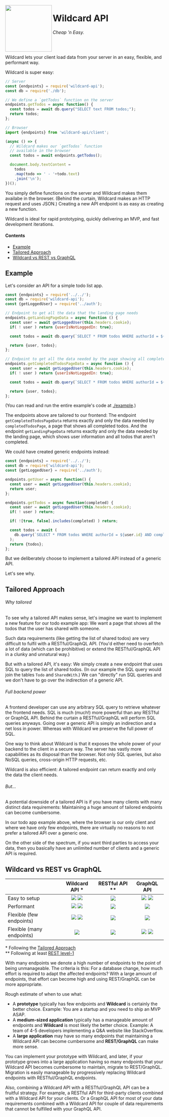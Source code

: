 <!---






    WARNING, READ THIS.
    This is a computed file. Do not edit.
    Edit `/docs/intro.template.md` instead.












    WARNING, READ THIS.
    This is a computed file. Do not edit.
    Edit `/docs/intro.template.md` instead.












    WARNING, READ THIS.
    This is a computed file. Do not edit.
    Edit `/docs/intro.template.md` instead.












    WARNING, READ THIS.
    This is a computed file. Do not edit.
    Edit `/docs/intro.template.md` instead.












    WARNING, READ THIS.
    This is a computed file. Do not edit.
    Edit `/docs/intro.template.md` instead.






-->

[<img src="https://github.com/wildcard-api/docs/images/logo.svg?sanitize=true" align="left" height="148">](https://github.com/brillout/wildcard-api)

# Wildcard API

*Cheap 'n Easy.*

<br/>
<br/>

Wildcard lets your client load data from your server in an easy, flexible, and performant way.

Wildcard is super easy:

~~~js
// Server
const {endpoints} = require('wildcard-api');
const db = require('./db');

// We define a `getTodos` function on the server
endpoints.getTodos = async function() {
  const todos = await db.query("SELECT text FROM todos;");
  return todos;
};

// Browser
import {endpoints} from 'wildcard-api/client';

(async () => {
  // Wildcard makes our `getTodos` function
  // available in the browser
  const todos = await endpoints.getTodos();

  document.body.textContent =
    todos
    .map(todo => ' - '+todo.text)
    .join('\n');
})();
~~~

You simply define functions on the server and Wildcard makes them availabe in the browser.
(Behind the curtain, Wildcard makes an HTTP request and uses JSON.)
Creating a new API endpoint is as easy as creating a new function.

Wildcard is ideal for rapid prototyping, quickly delivering an MVP, and fast development iterations.

#### Contents

 - [Example](#example)
 - [Tailored Approach](#tailored-approach)
 - [Wildcard vs REST vs GraphQL](#wildcard-vs-rest-vs-graphql)


## Example

Let's consider an API for a simple todo list app.

~~~js
const {endpoints} = require('../../');
const db = require('wildcard-api');
const {getLoggedUser} = require('../auth');

// Endpoint to get all the data that the landing page needs
endpoints.getLandingPageData = async function () {
  const user = await getLoggedUser(this.headers.cookie);
  if( ! user ) return {userIsNotLoggedIn: true};

  const todos = await db.query(`SELECT * FROM todos WHERE authorId = ${user.id} AND completed = false;`);

  return {user, todos};
};

// Endpoint to get all the data needed by the page showing all completed todos
endpoints.getCompletedTodosPageData = async function () {
  const user = await getLoggedUser(this.headers.cookie);
  if( ! user ) return {userIsNotLoggedIn: true};

  const todos = await db.query(`SELECT * FROM todos WHERE authorId = ${user.id} AND completed = true;`);

  return {user, todos};
};
~~~

(You can read and run the entire example's code at [./example](/example/).)

The endpoints above are tailored to our frontend:
The endpoint `getCompletedTodosPageData` returns exactly and only the data needed by `completedTodosPage`,
a page that shows all completed todos.
And the endpoint `getLandingPageData` returns exactly and only the data needed by the landing page,
which shows user information and all todos that aren't completed.

We could have created generic endpoints instead:

~~~js
const {endpoints} = require('../../');
const db = require('wildcard-api');
const {getLoggedUser} = require('../auth');

endpoints.getUser = async function() {
  const user = await getLoggedUser(this.headers.cookie);
  return user;
};

endpoints.getTodos = async function(completed) {
  const user = await getLoggedUser(this.headers.cookie);
  if( ! user ) return;

  if( ![true, false].includes(completed) ) return;

  const todos = await (
    db.query(`SELECT * FROM todos WHERE authorId = ${user.id} AND completed = ${completed};`)
  );
  return {todos};
};
~~~

But we deliberately choose to implement a tailored API instead of a generic API.

Let's see why.

## Tailored Approach

###### Why tailored

To see why a tailored API makes sense,
let's imagine we want to implement a new feature for our todo example app:
We want a page that shows all the todos that the user has shared with someone.

Such data requirements (like getting the list of shared todos)
are very difficult to fulfil with a RESTful/GraphQL API.
(You'd either need to overfetch a lot of data (which can be prohibitive)
or extend the RESTful/GraphQL API in a clunky and unnatural way.)

But with a tailored API, it's easy:
We simply create a new endpoint that uses SQL to query the list of shared todos.
(In our example the SQL query would join the tables `Todo` and `SharedWith`.)
We can "directly" run SQL queries and we don't have to go over the indirection of a generic API.

###### Full backend power

A frontend developer can use any arbitrary SQL query to retrieve whatever the frontend needs.
SQL is much (much!) more powerful than any RESTful or GraphQL API.
Behind the curtain a RESTful/GraphQL will perform SQL queries anyways.
Going over a generic API is simply an indirection and a net loss in power.
Whereas with Wildcard we preserve the full power of SQL.

One way to think about Wildcard is that it exposes the whole power of your backend to the client in a secure way.
The server has vastly more capabilities as its disposal than the browser.
Not only SQL queries,
but also NoSQL queries,
cross-origin HTTP requests,
etc.

Wildcard is also efficient:
A tailored endpoint can return exactly and only the data the client needs.

###### But...

A potential downside of a tailored API
is if you have many clients with many distinct data requirements:
Maintaining a huge amount of tailored endpoints can become cumbersome.

In our todo app example above,
where the browser is our only client and where we have only few endpoints,
there are virtually no reasons to not prefer a tailored API over a generic one.

On the other side of the spectrum,
if you want third parties to access your data,
then you basically have an unlimited number of clients
and a generic API is required.

## Wildcard vs REST vs GraphQL

|                           | Wildcard API \*  | RESTful API \*\* | GraphQL API |
| ------------------------- | :--------------: | :--------------: | :---------: |
| Easy to setup             | <img src='https://github.com/wildcard-api/docs/images/plus.svg?sanitize=true'/> <img src='https://github.com/wildcard-api/docs/images/plus.svg?sanitize=true'/> | <img src='https://github.com/wildcard-api/docs/images/minus.svg?sanitize=true'/> | <img src='https://github.com/wildcard-api/docs/images/minus.svg?sanitize=true'/> <img src='https://github.com/wildcard-api/docs/images/minus.svg?sanitize=true'/> |
| Performant                | <img src='https://github.com/wildcard-api/docs/images/plus.svg?sanitize=true'/> <img src='https://github.com/wildcard-api/docs/images/plus.svg?sanitize=true'/> | <img src='https://github.com/wildcard-api/docs/images/minus.svg?sanitize=true'/> | <img src='https://github.com/wildcard-api/docs/images/plus.svg?sanitize=true'/> |
| Flexible (few endpoints)  | <img src='https://github.com/wildcard-api/docs/images/plus.svg?sanitize=true'/> <img src='https://github.com/wildcard-api/docs/images/plus.svg?sanitize=true'/> | <img src='https://github.com/wildcard-api/docs/images/minus.svg?sanitize=true'/> | <img src='https://github.com/wildcard-api/docs/images/plus.svg?sanitize=true'/> |
| Flexible (many endpoints) | <img src='https://github.com/wildcard-api/docs/images/minus.svg?sanitize=true'/> | <img src='https://github.com/wildcard-api/docs/images/plus.svg?sanitize=true'/> | <img src='https://github.com/wildcard-api/docs/images/plus.svg?sanitize=true'/> <img src='https://github.com/wildcard-api/docs/images/plus.svg?sanitize=true'/> |

\* Following the [Tailored Approach](#tailored-approach)
<br/>
\*\* Following at least [REST level-1](https://martinfowler.com/articles/richardsonMaturityModel.html#level1)

With many endpoints we denote a high number of endpoints
to the point of being unmanageable.
The criteria is this:
For a database change, how much effort is required to adapt the affected endpoints?
With a large amount of endpoints,
that effort can become high and using REST/GraphQL can be more appropriate.

Rough estimate of when to use what:
- A **prototype** typically has few endpoints and
  **Wildcard** is certainly the better choice.
  Example: You are a startup and you need to ship an MVP ASAP.
- A **medium-sized application** typically has a manageable amount of endpoints and
  **Wildcard** is most likely the better choice.
  Example: A team of 4-5 developers implementing a Q&A website like StackOverflow.
- A **large application** may have so many endpoints that maintaining a Wildcard API can become cumbersome and
  **REST/GraphQL** can make more sense.

You can implement your prototype with Wildcard,
and later,
if your prototype grows into a large application having so many endpoints that your Wildcard API becomes cumbersome to maintain,
migrate to REST/GraphQL.
Migration is easily manageable by progressively replacing Wildcard endpoints with RESTful/GraphQL endpoints.

Also, combining a Wildcard API with a RESTful/GraphQL API can be a fruitful strategy.
For example, a RESTful API for third-party clients combined with a Wildcard API for your clients.
Or a GraphQL API for most of your data requirements combined with a Wildcard API
for couple of data requirements that cannot be fulfilled with your GraphQL API.

<!---






    WARNING, READ THIS.
    This is a computed file. Do not edit.
    Edit `/docs/intro.template.md` instead.












    WARNING, READ THIS.
    This is a computed file. Do not edit.
    Edit `/docs/intro.template.md` instead.












    WARNING, READ THIS.
    This is a computed file. Do not edit.
    Edit `/docs/intro.template.md` instead.












    WARNING, READ THIS.
    This is a computed file. Do not edit.
    Edit `/docs/intro.template.md` instead.












    WARNING, READ THIS.
    This is a computed file. Do not edit.
    Edit `/docs/intro.template.md` instead.






-->
